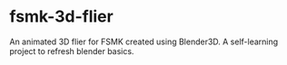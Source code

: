 fsmk-3d-flier
=============

An animated 3D flier for FSMK created using Blender3D. A self-learning project to refresh blender basics.